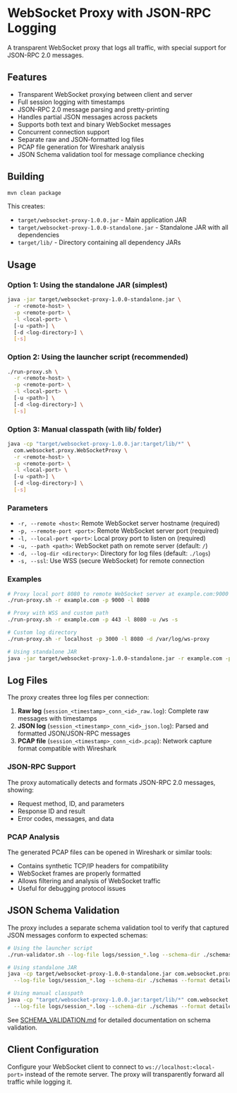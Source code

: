 # WebSocket Proxy with JSON-RPC Logging

A transparent WebSocket proxy that logs all traffic, with special support for JSON-RPC 2.0 messages.

## Features

- Transparent WebSocket proxying between client and server
- Full session logging with timestamps
- JSON-RPC 2.0 message parsing and pretty-printing
- Handles partial JSON messages across packets
- Supports both text and binary WebSocket messages
- Concurrent connection support
- Separate raw and JSON-formatted log files
- PCAP file generation for Wireshark analysis
- JSON Schema validation tool for message compliance checking

## Building

```bash
mvn clean package
```

This creates:
- `target/websocket-proxy-1.0.0.jar` - Main application JAR
- `target/websocket-proxy-1.0.0-standalone.jar` - Standalone JAR with all dependencies
- `target/lib/` - Directory containing all dependency JARs

## Usage

### Option 1: Using the standalone JAR (simplest)
```bash
java -jar target/websocket-proxy-1.0.0-standalone.jar \
  -r <remote-host> \
  -p <remote-port> \
  -l <local-port> \
  [-u <path>] \
  [-d <log-directory>] \
  [-s]
```

### Option 2: Using the launcher script (recommended)
```bash
./run-proxy.sh \
  -r <remote-host> \
  -p <remote-port> \
  -l <local-port> \
  [-u <path>] \
  [-d <log-directory>] \
  [-s]
```

### Option 3: Manual classpath (with lib/ folder)
```bash
java -cp "target/websocket-proxy-1.0.0.jar:target/lib/*" \
  com.websocket.proxy.WebSocketProxy \
  -r <remote-host> \
  -p <remote-port> \
  -l <local-port> \
  [-u <path>] \
  [-d <log-directory>] \
  [-s]
```

### Parameters

- `-r, --remote <host>`: Remote WebSocket server hostname (required)
- `-p, --remote-port <port>`: Remote WebSocket server port (required)
- `-l, --local-port <port>`: Local proxy port to listen on (required)
- `-u, --path <path>`: WebSocket path on remote server (default: `/`)
- `-d, --log-dir <directory>`: Directory for log files (default: `./logs`)
- `-s, --ssl`: Use WSS (secure WebSocket) for remote connection

### Examples

```bash
# Proxy local port 8080 to remote WebSocket server at example.com:9000
./run-proxy.sh -r example.com -p 9000 -l 8080

# Proxy with WSS and custom path
./run-proxy.sh -r example.com -p 443 -l 8080 -u /ws -s

# Custom log directory
./run-proxy.sh -r localhost -p 3000 -l 8080 -d /var/log/ws-proxy

# Using standalone JAR
java -jar target/websocket-proxy-1.0.0-standalone.jar -r example.com -p 9000 -l 8080
```

## Log Files

The proxy creates three log files per connection:

1. **Raw log** (`session_<timestamp>_conn_<id>_raw.log`): Complete raw messages with timestamps
2. **JSON log** (`session_<timestamp>_conn_<id>_json.log`): Parsed and formatted JSON/JSON-RPC messages
3. **PCAP file** (`session_<timestamp>_conn_<id>.pcap`): Network capture format compatible with Wireshark

### JSON-RPC Support

The proxy automatically detects and formats JSON-RPC 2.0 messages, showing:
- Request method, ID, and parameters
- Response ID and result
- Error codes, messages, and data

### PCAP Analysis

The generated PCAP files can be opened in Wireshark or similar tools:
- Contains synthetic TCP/IP headers for compatibility
- WebSocket frames are properly formatted
- Allows filtering and analysis of WebSocket traffic
- Useful for debugging protocol issues

## JSON Schema Validation

The proxy includes a separate schema validation tool to verify that captured JSON messages conform to expected schemas:

```bash
# Using the launcher script
./run-validator.sh --log-file logs/session_*.log --schema-dir ./schemas --format detailed

# Using standalone JAR  
java -cp target/websocket-proxy-1.0.0-standalone.jar com.websocket.proxy.SchemaValidator \
  --log-file logs/session_*.log --schema-dir ./schemas --format detailed

# Using manual classpath
java -cp "target/websocket-proxy-1.0.0.jar:target/lib/*" com.websocket.proxy.SchemaValidator \
  --log-file logs/session_*.log --schema-dir ./schemas --format detailed
```

See [SCHEMA_VALIDATION.md](SCHEMA_VALIDATION.md) for detailed documentation on schema validation.

## Client Configuration

Configure your WebSocket client to connect to `ws://localhost:<local-port>` instead of the remote server. The proxy will transparently forward all traffic while logging it.